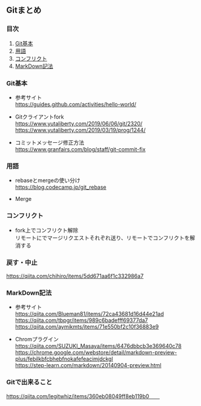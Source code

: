 ## Gitまとめ

### 目次
1. [Git基本](#Git基本)  
1. [用語](#用語)
1. [コンフリクト](#コンフリクト)  
1. [MarkDown記法](#MarkDown記法)

### Git基本
* 参考サイト  
https://guides.github.com/activities/hello-world/  

* Gitクライアントfork  
https://www.yutaliberty.com/2019/06/06/git/2320/  
https://www.yutaliberty.com/2019/03/19/prog/1244/  

* コミットメッセージ修正方法  
https://www.granfairs.com/blog/staff/git-commit-fix  

### 用語
* rebaseとmergeの使い分け  
https://blog.codecamp.jp/git_rebase  

* Merge  

### コンフリクト
* fork上でコンフリクト解除  
リモートにでマージリクエストそれぞれ送り、リモートでコンフリクトを解消する  

### 戻す・中止
https://qiita.com/chihiro/items/5dd671aa6f1c332986a7  

### MarkDown記法
* 参考サイト  
https://qiita.com/Blueman81/items/72ca43681d16d44e21ad  
https://qiita.com/tbpgr/items/989c6badefff69377da7  
https://qiita.com/aymikmts/items/71e550bf2c10f36883e9  

* Chromプラグイン  
https://qiita.com/SUZUKI_Masaya/items/6476dbbcb3e369640c78  
https://chrome.google.com/webstore/detail/markdown-preview-plus/febilkbfcbhebfnokafefeacimjdckgl  
https://step-learn.com/markdown/20140904-preview.html  

### Gitで出来ること
https://qiita.com/legitwhiz/items/360eb08049ff8eb119b0　　

